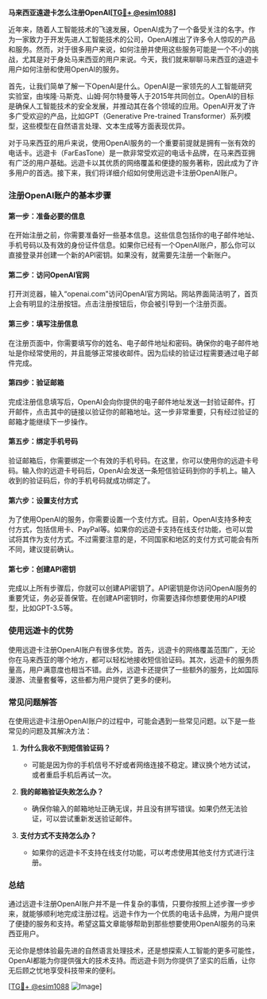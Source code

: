 **马来西亚遠遊卡怎么注册OpenAI[[TG💪+ @esim1088](https://t.me/s/esim1088)]**

近年来，随着人工智能技术的飞速发展，OpenAI成为了一个备受关注的名字。作为一家致力于开发先进人工智能技术的公司，OpenAI推出了许多令人惊叹的产品和服务。然而，对于很多用户来说，如何注册并使用这些服务可能是一个不小的挑战，尤其是对于身处马来西亚的用户来说。今天，我们就来聊聊马来西亚的遠遊卡用户如何注册和使用OpenAI的服务。

首先，让我们简单了解一下OpenAI是什么。OpenAI是一家领先的人工智能研究实验室，由埃隆·马斯克、山姆·阿尔特曼等人于2015年共同创立。OpenAI的目标是确保人工智能技术的安全发展，并推动其在各个领域的应用。OpenAI开发了许多广受欢迎的产品，比如GPT（Generative Pre-trained Transformer）系列模型，这些模型在自然语言处理、文本生成等方面表现优异。

对于马来西亚的用戶来说，使用OpenAI服务的一个重要前提就是拥有一张有效的电话卡。远遊卡（FarEasTone）是一款非常受欢迎的电话卡品牌，在马来西亚拥有广泛的用户基础。远遊卡以其优质的网络覆盖和便捷的服务著称，因此成为了许多用户的首选。接下来，我们将详细介绍如何使用远遊卡注册OpenAI账户。

### 注册OpenAI账户的基本步骤

#### 第一步：准备必要的信息
在开始注册之前，你需要准备好一些基本信息。这些信息包括你的电子邮件地址、手机号码以及有效的身份证件信息。如果你已经有一个OpenAI账户，那么你可以直接登录并创建一个新的API密钥。如果没有，就需要先注册一个新账户。

#### 第二步：访问OpenAI官网
打开浏览器，输入“openai.com”访问OpenAI官方网站。网站界面简洁明了，首页上会有明显的注册按钮。点击注册按钮后，你会被引导到一个注册页面。

#### 第三步：填写注册信息
在注册页面中，你需要填写你的姓名、电子邮件地址和密码。确保你的电子邮件地址是你经常使用的，并且能够正常接收邮件。因为后续的验证过程需要通过电子邮件完成。

#### 第四步：验证邮箱
完成注册信息填写后，OpenAI会向你提供的电子邮件地址发送一封验证邮件。打开邮件，点击其中的链接以验证你的邮箱地址。这一步非常重要，只有经过验证的邮箱才能继续下一步操作。

#### 第五步：绑定手机号码
验证邮箱后，你需要绑定一个有效的手机号码。在这里，你可以使用你的远遊卡号码。输入你的远遊卡号码后，OpenAI会发送一条短信验证码到你的手机上。输入收到的验证码后，你的手机号码就成功绑定了。

#### 第六步：设置支付方式
为了使用OpenAI的服务，你需要设置一个支付方式。目前，OpenAI支持多种支付方式，包括信用卡、PayPal等。如果你的远遊卡支持在线支付功能，也可以尝试将其作为支付方式。不过需要注意的是，不同国家和地区的支付方式可能会有所不同，建议提前确认。

#### 第七步：创建API密钥
完成以上所有步骤后，你就可以创建API密钥了。API密钥是你访问OpenAI服务的重要凭证，务必妥善保管。在创建API密钥时，你需要选择你想要使用的API模型，比如GPT-3.5等。

### 使用远遊卡的优势

使用远遊卡注册OpenAI账户有很多优势。首先，远遊卡的网络覆盖范围广，无论你在马来西亚的哪个地方，都可以轻松地接收短信验证码。其次，远遊卡的服务质量高，用户满意度也相当不错。此外，远遊卡还提供了一些额外的服务，比如国际漫游、流量套餐等，这些都为用户提供了更多的便利。

### 常见问题解答

在使用远遊卡注册OpenAI账户的过程中，可能会遇到一些常见问题。以下是一些常见的问题及其解决方法：

1. **为什么我收不到短信验证码？**
   - 可能是因为你的手机信号不好或者网络连接不稳定。建议换个地方试试，或者重启手机后再试一次。
   
2. **我的邮箱验证失败怎么办？**
   - 确保你输入的邮箱地址正确无误，并且没有拼写错误。如果仍然无法验证，可以尝试重新发送验证邮件。

3. **支付方式不支持怎么办？**
   - 如果你的远遊卡不支持在线支付功能，可以考虑使用其他支付方式进行注册。

### 总结

通过远遊卡注册OpenAI账户并不是一件复杂的事情，只要你按照上述步骤一步步来，就能够顺利地完成注册过程。远遊卡作为一个优质的电话卡品牌，为用户提供了便捷的服务和支持。希望这篇文章能够帮助到那些想要使用OpenAI服务的马来西亚用户。

无论你是想体验最先进的自然语言处理技术，还是想探索人工智能的更多可能性，OpenAI都能为你提供强大的技术支持。而远遊卡则为你提供了坚实的后盾，让你无后顾之忧地享受科技带来的便利。

[[TG💪+ @esim1088](https://t.me/s/esim1088) ![Image](https://i.postimg.cc/4NQfJmqS/Snipaste-2025-05-13-00-14-12.png)]